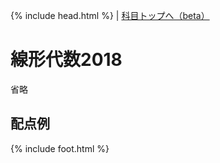 {% include head.html %} | <a href="{{page.dir}}">科目トップへ（beta）</a>

# 線形代数2018
省略

## 配点例

{% include foot.html %}